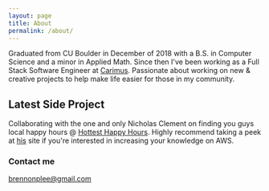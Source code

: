```yaml
---
layout: page
title: About
permalink: /about/
---
```


Graduated from CU Boulder in December of 2018 with a B.S. in Computer Science and a minor in Applied Math.
Since then I've been working as a Full Stack Software Engineer at [Carimus](https://carimus.com/).
Passionate about working on new & creative projects to help make life easier for those in my community.

## Latest Side Project
Collaborating with the one and only Nicholas Clement on finding you guys local happy hours @ [Hottest Happy Hours](https://hottesthappyhours.com/). Highly recommend taking a peek at [his](https://nicholasclement.com/about/) site if you're interested in increasing your knowledge on AWS.

### Contact me

[brennonplee@gmail.com](mailto:brennonplee@gmail.com)
